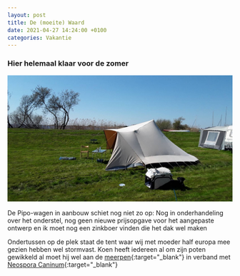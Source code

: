 ```yaml
---
layout: post
title: De (moeite) Waard
date: 2021-04-27 14:24:00 +0100
categories: Vakantie
---
```


### Hier helemaal klaar voor de zomer

![coronatest](../assets/albatros.jpg)

De Pipo-wagen in aanbouw schiet nog niet zo op: Nog in onderhandeling over het onderstel, nog geen nieuwe prijsopgave voor het aangepaste ontwerp en ik moet nog een zinkboer vinden die het dak wel maken

 Ondertussen op de plek staat de tent waar wij met moeder half europa mee gezien hebben wel stormvast. Koen heeft iedereen al om zijn poten gewikkeld al moet hij wel aan de [meerpen](https://www.kokwatersport.nl/product-img/l32191-allpa-meerpen-rvs-spiraal-330-mm.jpg){:target="_blank"} in verband met [Neospora Caninum](https://en.wikipedia.org/wiki/Neospora){:target="_blank"}

